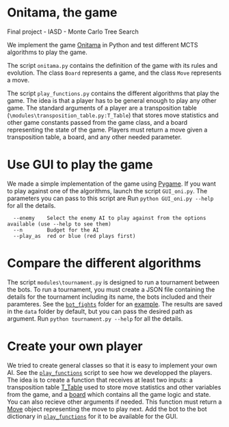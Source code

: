 # Onitama, the game
Final project - IASD - Monte Carlo Tree Search

We implement the game [Onitama](https://en.wikipedia.org/wiki/Onitama) in Python and test different MCTS algorithms to play the game. 

The script `onitama.py` contains the definition of the game with its rules and evolution. The class `Board` represents a game, and the class `Move` represents a move.

The script `play_functions.py` contains the different algorithms that play the game. The idea is that a player has to be general enough to play any other game. The standard arguments of a player are a transposition table (`\modules\transposition_table.py:T_Table`) that stores move statistics and other game constants passed from the game class, and a board representing the state of the game. Players must return a move given a transposition table, a board, and any other needed parameter.

# Use GUI to play the game
We made a simple implementation of the game using [Pygame](https://www.pygame.org/news).
If you want to play against one of the algorithms, launch the script `GUI_oni.py`. The parameters you can pass to this script are
Run `python GUI_oni.py --help` for all the details.
```
  --enemy    Select the enemy AI to play against from the options available (use --help to see them)
  --n        Budget for the AI
  --play_as  red or blue (red plays first)
```

# Compare the different algorithms
The script `modules\tournament.py` is designed to run a tournament between the bots. To run a tournament, you must create a JSON file containing the details for the tournament including its name, the bots included and their paramteres. See the [`bot_fights`](https://github.com/lucasgneccoh/Onitama/tree/main/bot_fights) folder for an [example](https://github.com/lucasgneccoh/Onitama/blob/main/bot_fights/tournament_example.json).
The results are saved in the `data` folder by default, but you can pass the desired path as argument.
Run `python tournament.py --help` for all the details.


# Create your own player
We tried to create general classes so that it is easy to implement your own AI. See the [`play_functions`](https://github.com/lucasgneccoh/Onitama/blob/main/modules/play_functions.py) script to see how we developped the players. The idea is to create a function that receives at least two inputs: a transposition table [T_Table](https://github.com/lucasgneccoh/Onitama/blob/main/modules/transposition_table.py) used to store move statistics and other variables from the game, and a [board](https://github.com/lucasgneccoh/Onitama/blob/main/modules/onitama.py) which contains all the game logic and state. You can also recieve other arguments if needed. This function must return a [Move](https://github.com/lucasgneccoh/Onitama/blob/main/modules/onitama.py) object representing the move to play next.
Add the bot to the bot dictionary in [`play_functions`](https://github.com/lucasgneccoh/Onitama/blob/main/modules/play_functions.py) for it to be available for the GUI.
